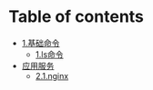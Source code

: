 # Table of contents

* [1.基础命令](README.md)
  * [1.ls命令](1.-ji-chu-ming-ling/1.ls-ming-ling.md)
* [应用服务](ying-yong-fu-wu/README.md)
  * [2.1.nginx](ying-yong-fu-wu/2.1.nginx.md)
